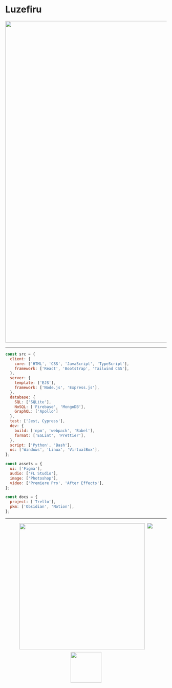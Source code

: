 # Luzefiru

<p align="center">
  <img src="./assets/banner.gif" width="1000"/>
</p>

---

```js
const src = {
  client: {
    core: ['HTML', 'CSS', 'JavaScript', 'TypeScript'],
    framework: ['React', 'Bootstrap', 'Tailwind CSS'],
  },
  server: {
    template: ['EJS'],
    framework: ['Node.js', 'Express.js'],
  },
  database: {
    SQL: ['SQLite'],
    NoSQL: ['Firebase', 'MongoDB'],
    GraphQL: ['Apollo']
  },
  test: ['Jest, Cypress'],
  dev: {
    build: ['npm', 'webpack', 'Babel'],
    format: ['ESLint', 'Prettier'],
  },
  script: ['Python', 'Bash'],
  os: ['Windows', 'Linux', 'VirtualBox'],
};

const assets = {
  ui: ['Figma'],
  audio: ['FL Studio'],
  image: ['Photoshop'],
  video: ['Premiere Pro', 'After Effects'],
};

const docs = {
  project: ['Trello'],
  pkm: ['Obsidian', 'Notion'],
};
```

---

<div align="center" style="display: flex; flex-direction: column; align-items: center; gap: 8px; width: 100%">
  <div style="display: flex; width: 100%; justify-content: center; gap: 8px">
    <img style="width: 392px" src="https://github-readme-stats.vercel.app/api?username=luzefiru&show_icons=true&theme=highcontrast"/>
    <img src="https://github-readme-stats.vercel.app/api/top-langs/?username=luzefiru&theme=highcontrast&layout=compact&hide=jupyter%20notebook" />
  </div>
  <img style="width: 96px;" src="https://komarev.com/ghpvc/?username=luzefiru&color=0c1116" />
</div>
